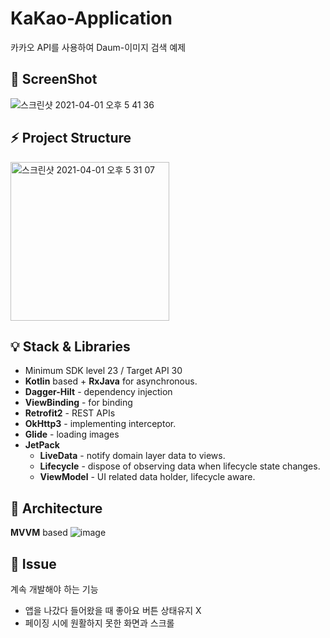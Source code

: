 # KaKao-Application
카카오 API를 사용하여 Daum-이미지 검색 예제

🚀 **ScreenShot**
-----------
![스크린샷 2021-04-01 오후 5 41 36](https://user-images.githubusercontent.com/40010002/113267674-96489b80-9311-11eb-9dfe-08982ab527f1.png)

⚡️ **Project Structure**
-----------------
<img width="254" alt="스크린샷 2021-04-01 오후 5 31 07" src="https://user-images.githubusercontent.com/40010002/113266293-15d56b00-9310-11eb-8642-e76aa256e9cc.png">

💡 **Stack & Libraries** 
--------------------        
- Minimum SDK level 23 / Target API 30
- **Kotlin** based + **RxJava** for asynchronous.
- **Dagger-Hilt** - dependency injection
- **ViewBinding** - for binding
- **Retrofit2** - REST APIs
- **OkHttp3** - implementing interceptor.   
- **Glide** - loading images
- **JetPack** 
  - **LiveData** - notify domain layer data to views.
  - **Lifecycle** - dispose of observing data when lifecycle state changes.
  - **ViewModel** - UI related data holder, lifecycle aware.

💎 **Architecture**
-------------------
**MVVM** based
![image](https://user-images.githubusercontent.com/40010002/113266203-f5a5ac00-930f-11eb-99f1-b57036a15f28.png)

📝 **Issue**
------------
계속 개발해야 하는 기능
  - 앱을 나갔다 들어왔을 때 좋아요 버튼 상태유지 X
  - 페이징 시에 원활하지 못한 화면과 스크롤
